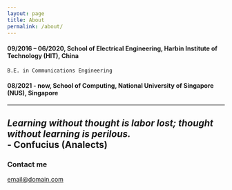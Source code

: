 ```yaml
---
layout: page
title: About
permalink: /about/
---
```


#### 09/2016 – 06/2020, School of Electrical Engineering, Harbin Institute of Technology (HIT), China  
    B.E. in Communications Engineering
#### 08/2021 - now, School of Computing, National University of Singapore (NUS), Singapore  

----  
_Learning without thought is labor lost; thought without learning is perilous._  
\- Confucius (Analects)  
----

### Contact me

[email@domain.com](mailto:email@domain.com)
